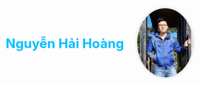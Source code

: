 <div style="display: flex; align-items: center; justify-content: space-between;">

  <!-- Tên -->
  <h1 style="color:#00BFFF; font-size: 2.5em; font-weight: 700; margin: 0;">
    Nguyễn Hải Hoàng
  </h1>

  <!-- Ảnh -->
  <img src="https://github.com/HaiHoan15/HaiHoan15/blob/main/pic/avatar.jpg?raw=true" 
       alt="Nguyen Hai Hoang" 
       width="150" 
       style="border-radius: 50%; box-shadow: 0 0 10px rgba(0,0,0,0.2);" />
</div>

